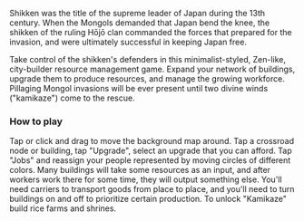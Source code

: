 Shikken was the title of the supreme leader of Japan during the 13th century. When the Mongols demanded that Japan bend the knee, the shikken of the ruling Hōjō clan commanded the forces that prepared for the invasion, and were ultimately successful in keeping Japan free.

Take control of the shikken's defenders in this minimalist-styled, Zen-like, city-builder resource management game. Expand your network of buildings, upgrade them to produce resources, and manage the growing workforce. Pillaging Mongol invasions will be ever present until two divine winds ("kamikaze") come to the rescue.

### How to play
Tap or click and drag to move the background map around. Tap a crossroad node or building, tap "Upgrade", select an upgrade that you can afford. Tap "Jobs" and reassign your people represented by moving circles of different colors. Many buildings will take some resources as an input, and after workers work there for some time, they will output something else. You'll need carriers to transport goods from place to place, and you'll need to turn buildings on and off to prioritize certain production. To unlock "Kamikaze" build rice farms and shrines.